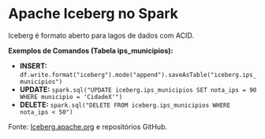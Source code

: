 # Apache Iceberg no Spark

Iceberg é formato aberto para lagos de dados com ACID.

**Exemplos de Comandos (Tabela ips_municipios):**
- **INSERT:** `df.write.format("iceberg").mode("append").saveAsTable("iceberg.ips_municipios")`
- **UPDATE:** `spark.sql("UPDATE iceberg.ips_municipios SET nota_ips = 90 WHERE municipio = 'CidadeX'")`
- **DELETE:** `spark.sql("DELETE FROM iceberg.ips_municipios WHERE nota_ips < 50")`

Fonte: [Iceberg.apache.org](https://iceberg.apache.org) e repositórios GitHub.
